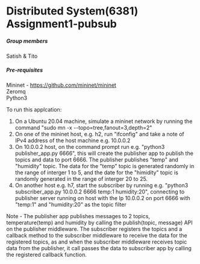 # Distributed System(6381) Assignment1-pubsub
##### Group members
Satish & Tito
##### Pre-requisites
Mininet - https://github.com/mininet/mininet <br />
Zeromq <br />
Python3


To run this applcation:
1. On a Ubuntu 20.04 machine, simulate a mininet network by running the command "sudo mn -x --topo=tree,fanout=3,depth=2"
2. On one of the mininet host, e.g. h2, run "ifconfig" and take a note of IPv4 address of the host machine e.g. 10.0.0.2
3. On 10.0.0.2 host, on the command prompt run e.g. "python3 publisher_app.py 6666", this will create the publisher app to publish the topics and data to port 6666. The publisher publishes "temp" and "humidity" topic. The data for the "temp" topic is generated randomly in the range of interger 1 to 5, and the date for the "himidity" topic is randomly generated in the range of interger 20 to 25.
4. On another host e.g. h7, start the subscriber by running e.g. "python3 subscriber_app.py 10.0.0.2 6666 temp:1 humidity:20", connecting to publisher server running on host with the Ip 10.0.0.2 on port 6666 with "temp:1" and "humidity:20" as the topic filter

Note - The publisher app publishes messages to 2 topics, temperature(temp) and humidity by calling the publish(topic, message) API on the publisher middleware. The subscriber registers the topics and a callback method to the subscriber middleware to receive the data for the registered topics, as and when the subscriber middleware receives topic data from the publisher, it call passes the data to subscriber app by calling the registered callback function.

